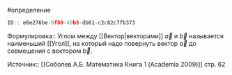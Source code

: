 #определение

```javascript
ID:: e6e276be-9f80-49b3-db61-c2c82c7fb373
```

Формулировка:: Углом между [[Вектор|векторами]] $\vec{a}$ и $\vec{b}$ называется наименьший [[Угол]], на который надо повернуть вектор $\vec{a}$ до совмещения с вектором  $\vec{b}$.

Источник:: [[Соболев А.Б. Математика Книга 1 (Academia 2009)]] стр. 62
